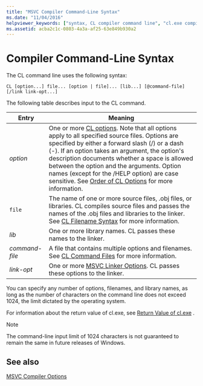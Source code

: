 ```yaml
---
title: "MSVC Compiler Command-Line Syntax"
ms.date: "11/04/2016"
helpviewer_keywords: ["syntax, CL compiler command line", "cl.exe compiler, command-line syntax"]
ms.assetid: acba2c1c-0803-4a3a-af25-63e849b930a2
---
```

# Compiler Command-Line Syntax

The CL command line uses the following syntax:

```
CL [option...] file... [option | file]... [lib...] [@command-file] [/link link-opt...]
```

The following table describes input to the CL command.

|Entry|Meaning|
|-----------|-------------|
|*option*|One or more [CL options](reference/compiler-options.md). Note that all options apply to all specified source files. Options are specified by either a forward slash (/) or a dash (-). If an option takes an argument, the option's description documents whether a space is allowed between the option and the arguments. Option names (except for the /HELP option) are case sensitive. See [Order of CL Options](reference/order-of-cl-options.md) for more information.|
|`file`|The name of one or more source files, .obj files, or libraries. CL compiles source files and passes the names of the .obj files and libraries to the linker. See [CL Filename Syntax](reference/cl-filename-syntax.md) for more information.|
|*lib*|One or more library names. CL passes these names to the linker.|
|*command-file*|A file that contains multiple options and filenames. See [CL Command Files](reference/cl-command-files.md) for more information.|
|*link-opt*|One or more [MSVC Linker Options](reference/linker-options.md). CL passes these options to the linker.|

You can specify any number of options, filenames, and library names, as long as the number of characters on the command line does not exceed 1024, the limit dictated by the operating system.

For information about the return value of cl.exe, see [Return Value of cl.exe](reference/return-value-of-cl-exe.md) .

> [!NOTE]
>  The command-line input limit of 1024 characters is not guaranteed to remain the same in future releases of Windows.

## See also

[MSVC Compiler Options](reference/compiler-options.md)
